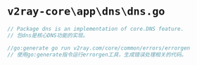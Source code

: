 # `v2ray-core\app\dns\dns.go`

```go
// Package dns is an implementation of core.DNS feature.
// 包dns是核心DNS功能的实现。

//go:generate go run v2ray.com/core/common/errors/errorgen
// 使用go:generate指令运行errorgen工具，生成错误处理相关的代码。
```